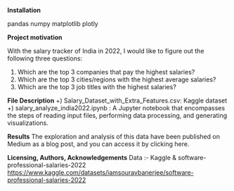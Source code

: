 **Installation**

pandas
numpy
matplotlib
plotly

**Project motivation**

With the salary tracker of India in 2022, I would like to figure out the following three questions:
1. Which are the top 3 companies that pay the highest salaries?
2. Which are the top 3 cities/regions with the highest average salaries?
3. Which are the top 3 job titles with the highest salaries?

**File Description** 
   +) Salary_Dataset_with_Extra_Features.csv: Kaggle dataset
   +) salary_analyze_india2022.ipynb : 
A Jupyter notebook that encompasses the steps of reading input files, performing data processing, and generating visualizations.

**Results** 
The exploration and analysis of this data have been published on Medium as a blog post, and you can access it by clicking here.

**Licensing, Authors, Acknowledgements**
Data :- Kaggle & software-professional-salaries-2022 
https://www.kaggle.com/datasets/iamsouravbanerjee/software-professional-salaries-2022
